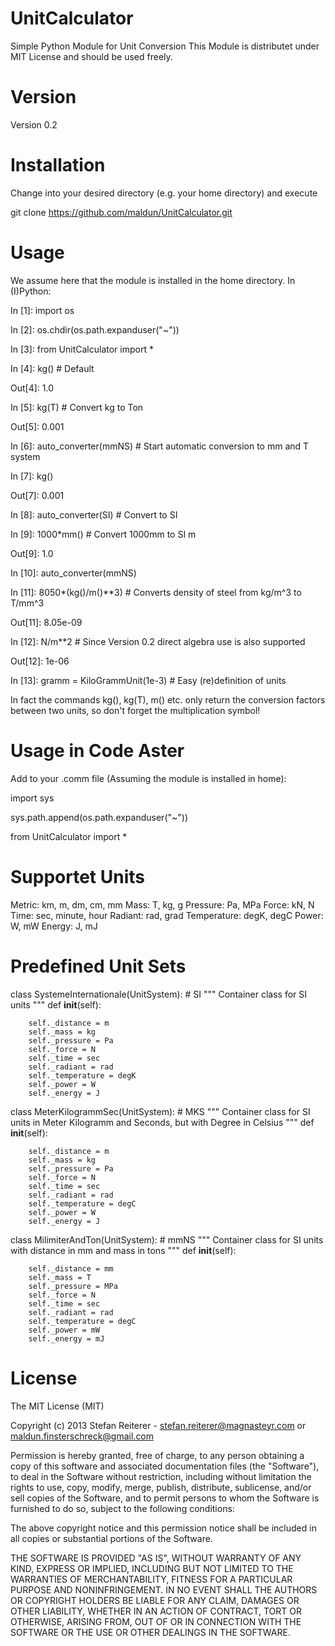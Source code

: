 UnitCalculator
==============

Simple Python Module for Unit Conversion
This Module is distributet under MIT License and
should be used freely.

Version
=======

Version 0.2

Installation
============

Change into your desired directory (e.g. your home directory) and
execute

git clone https://github.com/maldun/UnitCalculator.git

Usage
=====

We assume here that the module is installed in the home directory.
In (I)Python:

In [1]: import os

In [2]: os.chdir(os.path.expanduser("~"))

In [3]: from UnitCalculator import *

In [4]: kg() # Default

Out[4]: 1.0

In [5]: kg(T) # Convert kg to Ton

Out[5]: 0.001

In [6]: auto_converter(mmNS) # Start automatic conversion to mm and T system

In [7]: kg()

Out[7]: 0.001

In [8]: auto_converter(SI) # Convert to SI

In [9]: 1000*mm() # Convert 1000mm to SI m

Out[9]: 1.0

In [10]: auto_converter(mmNS) 

In [11]: 8050*(kg()/m()**3) # Converts density of steel from kg/m^3 to T/mm^3

Out[11]: 8.05e-09

In [12]: N/m**2 # Since Version 0.2 direct algebra use is also supported

Out[12]: 1e-06

In [13]: gramm = KiloGrammUnit(1e-3) # Easy (re)definition of units


In fact the commands kg(), kg(T), m() etc. only return the conversion factors between two units,
so don't forget the multiplication symbol!

Usage in Code Aster
===================

Add to your .comm file (Assuming the module is installed in home):

import sys

sys.path.append(os.path.expanduser("~"))

from UnitCalculator import *

Supportet Units
===============

Metric: km, m, dm, cm, mm
Mass: T, kg, g
Pressure: Pa, MPa
Force: kN, N
Time: sec, minute, hour
Radiant: rad, grad
Temperature: degK, degC
Power: W, mW
Energy: J, mJ

Predefined Unit Sets
====================

class SystemeInternationale(UnitSystem): # SI
    """
    Container class for SI units
    """
    def __init__(self):
        
        self._distance = m
        self._mass = kg
        self._pressure = Pa 
        self._force = N
        self._time = sec
        self._radiant = rad
        self._temperature = degK
        self._power = W
        self._energy = J

class MeterKilogrammSec(UnitSystem): # MKS
    """
    Container class for SI units 
    in Meter Kilogramm and Seconds,
    but with Degree in Celsius
    """
    def __init__(self):
        
        self._distance = m
        self._mass = kg
        self._pressure = Pa 
        self._force = N
        self._time = sec
        self._radiant = rad
        self._temperature = degC
        self._power = W
        self._energy = J


class MilimiterAndTon(UnitSystem): # mmNS
    """
    Container class for SI units
    with distance in mm and
    mass in tons
    """
    def __init__(self):
        
        self._distance = mm
        self._mass = T
        self._pressure = MPa 
        self._force = N
        self._time = sec
        self._radiant = rad
        self._temperature = degC
        self._power = mW
        self._energy = mJ


License
=======

The MIT License (MIT)

Copyright (c) 2013 Stefan Reiterer - stefan.reiterer@magnasteyr.com or maldun.finsterschreck@gmail.com

Permission is hereby granted, free of charge, to any person obtaining a copy
of this software and associated documentation files (the "Software"), to deal
in the Software without restriction, including without limitation the rights
to use, copy, modify, merge, publish, distribute, sublicense, and/or sell
copies of the Software, and to permit persons to whom the Software is
furnished to do so, subject to the following conditions:

The above copyright notice and this permission notice shall be included in
all copies or substantial portions of the Software.

THE SOFTWARE IS PROVIDED "AS IS", WITHOUT WARRANTY OF ANY KIND, EXPRESS OR
IMPLIED, INCLUDING BUT NOT LIMITED TO THE WARRANTIES OF MERCHANTABILITY,
FITNESS FOR A PARTICULAR PURPOSE AND NONINFRINGEMENT. IN NO EVENT SHALL THE
AUTHORS OR COPYRIGHT HOLDERS BE LIABLE FOR ANY CLAIM, DAMAGES OR OTHER
LIABILITY, WHETHER IN AN ACTION OF CONTRACT, TORT OR OTHERWISE, ARISING FROM,
OUT OF OR IN CONNECTION WITH THE SOFTWARE OR THE USE OR OTHER DEALINGS IN
THE SOFTWARE.
